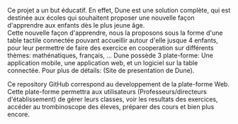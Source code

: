 Ce projet a un but éducatif. En effet, Dune est une solution complète, qui est destinée aux écoles qui souhaitent proposer une nouvelle façon d'apprendre aux enfants dès le plus jeune âge.	<br />
Cette nouvelle façon d'apprendre, nous la proposons sous la forme d'une table tactile connectée pouvant accueillir autour d'elle jusque 4 enfants, pour leur permettre de faire des exercice en cooperation sur différents thèmes: mathénatiques, français, ...	
Dune possède 3 plate-forme: Une application mobile, une application web, et un logiciel sur la table connectée.	
Pour plus de détails: (Site de presentation de Dune).	


 Ce repository GitHub correspond au developpement de la plate-forme Web. Cette plate-forme permettra aux utilisateurs (Professeurs/directeurs d'établissement) de gérer leurs classes, voir les resultats des exercices, accéder au trombinoscope des éleves, préparer des cours et bien plus encore.

